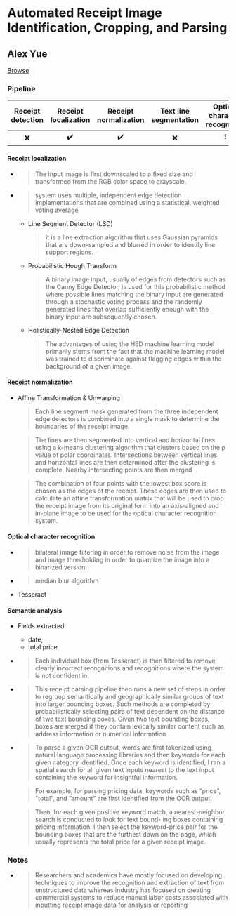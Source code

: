 # Automated Receipt Image Identification, Cropping, and Parsing

## Alex Yue

[Browse](https://www.cs.princeton.edu/courses/archive/spring18/cos598B/public/projects/System/COS598B_spr2018_ReceiptParsing.pdf)

### Pipeline

| Receipt detection | Receipt localization | Receipt normalization | Text line segmentation | Optical character recognition | Semantic analysis |
|:-----------------:|:--------------------:|:---------------------:|:----------------------:|:-----------------------------:|:-----------------:|
| ❌                 | ✔️                   | ✔️                    | ❌                      | ❗                             | ✔️                |

#### Receipt localization

* > The input image is first downscaled to a fixed size and
  > transformed from the RGB color space to grayscale.
* > system uses multiple, independent edge detection implementations that are combined using a statistical, weighted voting average
  * Line Segment Detector (LSD)
    
    > it is a line extraction algorithm that uses Gaussian pyramids that are down-sampled and blurred in order to identify line support regions.
  * Probabilistic Hough Transform
    
    > A binary image input, usually of edges from detectors such as the Canny Edge Detector, is used for this probabilistic method where possible lines matching the binary input are generated through a stochastic voting process and the randomly generated lines that overlap sufficiently enough with the binary input are subsequently chosen.
  * Holistically-Nested Edge Detection
    
    > The advantages of using the HED machine learning model primarily stems from the fact that the machine learning model was trained to discriminate against flagging edges within the background of a given image.

#### Receipt normalization

* Affine Transformation & Unwarping
  
  > Each line segment mask generated from the three independent edge detectors is combined into a single mask to determine the boundaries of the receipt image.
  
  > The lines are then segmented into vertical and horizontal lines using a k-means clustering algorithm that clusters based on the ρ value of polar coordinates. Intersections between vertical lines and horizontal lines are then determined after the clustering is complete. Nearby intersecting points are then merged
  
  > The combination of four points with the lowest box score is chosen as the edges of the receipt. These edges are then used to calculate an affine transformation matrix that will be used to crop the receipt image from its original form into an axis-aligned and in-plane image to be used for the optical character recognition system.

#### Optical character recognition

* > bilateral image filtering in order to remove noise from the image and image thresholding in order to quantize the image into a binarized version

* > median blur algorithm

* Tesseract

#### Semantic analysis

- Fields extracted:
  
  - date,
  - total price

- > Each individual box (from Tesseract) is then filtered to remove clearly incorrect recognitions and recognitions where the system is not confident in.

- > This receipt parsing pipeline then runs a new set of steps in order to regroup semantically and geographically similar groups of text into larger bounding boxes. Such methods are completed by probabilistically selecting pairs of text dependent on the distance of two text bounding boxes. Given two text bounding boxes, boxes are merged if they contain lexically similar content such as address information or numerical information.

- > To parse a given OCR output, words are first tokenized using natural language processing libraries and then keywords for each given category identified. Once each keyword is identified, I ran a spatial search for all given text inputs nearest to the text input containing the keyword for insightful information.
  
  > For example, for parsing pricing data, keywords such as ”price”, ”total”, and ”amount” are first identified from the OCR output.
  
  > Then, for each given positive keyword match, a nearest-neighbor search is conducted to look for text bound- ing boxes containing pricing information. I then select the keyword-price pair for the bounding boxes that are the furthest down on the page, which usually represents the total price for a given receipt image.

### Notes

* > Researchers and academics have mostly focused on developing techniques to improve the recognition and extraction of text from unstructured data whereas industry has focused on creating commercial systems to reduce manual labor costs associated with inputting receipt image data for analysis or reporting
